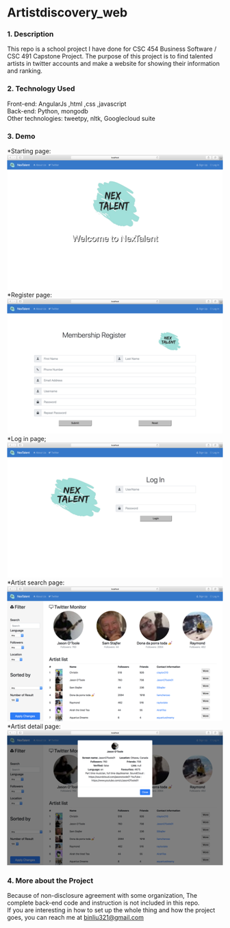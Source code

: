 # Artistdiscovery_web


### 1. Description
  This repo is a school project I have done for CSC 454 Business Software / CSC 491 Capstone Project. The purpose of this
  project is to find talented artists in twitter accounts and make a website for showing their information and ranking.

### 2. Technology Used
  Front-end: AngularJs ,html ,css ,javascript
  <br />
  Back-end: Python, mongodb
  <br />
  Other technologies: tweetpy, nltk, Googlecloud suite

### 3. Demo
  *Starting page:
  ![alt text](https://github.com/BryanLX/Artistdiscovery_web/blob/master/demo_pic/1.png)
  *Register page:
  ![alt text](https://github.com/BryanLX/Artistdiscovery_web/blob/master/demo_pic/2.png)
  *Log in page;
  ![alt text](https://github.com/BryanLX/Artistdiscovery_web/blob/master/demo_pic/3.png)
  *Artist search page:
  ![alt text](https://github.com/BryanLX/Artistdiscovery_web/blob/master/demo_pic/4.png)
  *Artist detail page:
  ![alt text](https://github.com/BryanLX/Artistdiscovery_web/blob/master/demo_pic/6.png)

### 4. More about the Project
  Because of non-disclosure agreement with some organization, The complete back-end code and instruction is not included in this repo.
  <br />
  If you are interesting in how to set up the whole thing and how the project goes, you can reach me at binliu321@gmail.com
